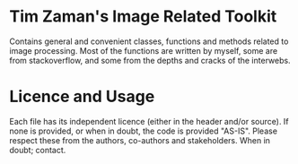 # Tim Zaman's Image Related Toolkit

Contains general and convenient classes, functions and methods related to image processing.
Most of the functions are written by myself, some are from stackoverflow, and some from the depths and cracks of the interwebs.

# Licence and Usage

Each file has its independent licence (either in the header and/or source). If none is provided, or when in doubt, the code is provided "AS-IS". Please respect these from the authors, co-authors and stakeholders. When in doubt; contact.